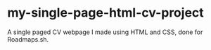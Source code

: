 # my-single-page-html-cv-project
A single paged CV webpage I made using HTML and CSS, done for Roadmaps.sh.
